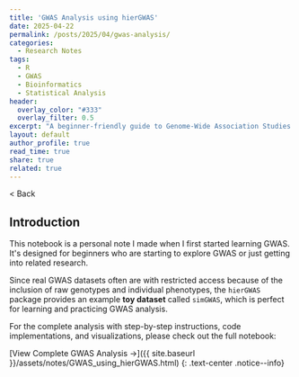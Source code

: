 ```yaml
---
title: 'GWAS Analysis using hierGWAS'
date: 2025-04-22
permalink: /posts/2025/04/gwas-analysis/
categories:
  - Research Notes
tags:
  - R
  - GWAS
  - Bioinformatics
  - Statistical Analysis
header:
  overlay_color: "#333"
  overlay_filter: 0.5
excerpt: "A beginner-friendly guide to Genome-Wide Association Studies using hierGWAS package."
layout: default
author_profile: true
read_time: true
share: true
related: true
---
```


<!-- <div style="cursor: pointer" onclick="window.history.back()"><Back</div> -->
<a style="cursor: pointer" onclick="window.history.back()" target="_self">< Back</a>

## Introduction

This notebook is a personal note I made when I first started learning GWAS. It's designed for beginners who are starting to explore GWAS or just getting into related research.

Since real GWAS datasets often are with restricted access because of the inclusion of raw genotypes and individual phenotypes, the `hierGWAS` package provides an example **toy dataset** called `simGWAS`, which is perfect for learning and practicing GWAS analysis.

For the complete analysis with step-by-step instructions, code implementations, and visualizations, please check out the full notebook:

[View Complete GWAS Analysis →]({{ site.baseurl }}/assets/notes/GWAS_using_hierGWAS.html)
{: .text-center .notice--info}
